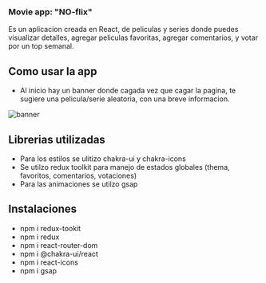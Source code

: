 ### Movie app: "NO-flix"

Es un aplicacion creada en React, de peliculas y series donde puedes visualizar detalles, agregar peliculas favoritas, agregar comentarios, y votar por un top semanal.

## Como usar la app

- Al inicio hay un banner donde cagada vez que cagar la pagina, te sugiere una pelicula/serie aleatoria, con una breve informacion.
<img src='./public/assests/banner.png' alt='banner'>

## Librerias utilizadas

- Para los estilos se ulitizo chakra-ui y chakra-icons
- Se utilzo redux toolkit para manejo de estados globales (thema, favoritos, comentarios, votaciones)
- Para las animaciones se utilzo gsap

## Instalaciones

- npm i redux-tookit
- npm i redux
- npm i react-router-dom
- npm i @chakra-ui/react
- npm i react-icons
- npm i gsap